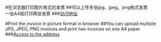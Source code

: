 #在浏览器打印图片格式的发票
##可以上传多张jpg、jpeg、png格式发票 <br>一张A4纸打印两张发票
###[访问地址](https://hlwen.github.io/web-print-invoice/index.html)


#Print the invoice in picture format in browser
##You can upload multiple JPG, JPEG, PNG invoices and print two invoices on one A4 paper
###[Access to the address](https://hlwen.github.io/web-print-invoice/index.html)
